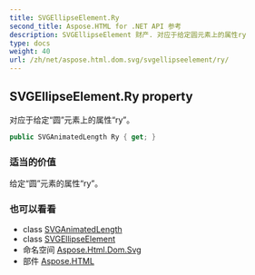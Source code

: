 ```yaml
---
title: SVGEllipseElement.Ry
second_title: Aspose.HTML for .NET API 参考
description: SVGEllipseElement 财产. 对应于给定圆元素上的属性ry
type: docs
weight: 40
url: /zh/net/aspose.html.dom.svg/svgellipseelement/ry/
---
```

## SVGEllipseElement.Ry property

对应于给定“圆”元素上的属性“ry”。

```csharp
public SVGAnimatedLength Ry { get; }
```

### 适当的价值

给定“圆”元素的属性“ry”。

### 也可以看看

* class [SVGAnimatedLength](../../../aspose.html.dom.svg.datatypes/svganimatedlength/)
* class [SVGEllipseElement](../)
* 命名空间 [Aspose.Html.Dom.Svg](../../svgellipseelement/)
* 部件 [Aspose.HTML](../../../)


